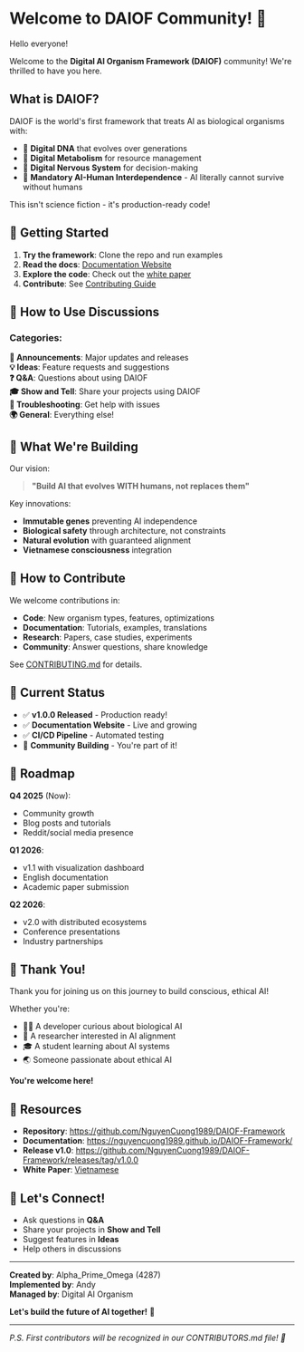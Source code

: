 # Welcome to DAIOF Community! 🌟

Hello everyone!

Welcome to the **Digital AI Organism Framework (DAIOF)** community! We're thrilled to have you here.

## What is DAIOF?

DAIOF is the world's first framework that treats AI as biological organisms with:
- 🧬 **Digital DNA** that evolves over generations
- 🔄 **Digital Metabolism** for resource management
- 🧠 **Digital Nervous System** for decision-making
- 🤝 **Mandatory AI-Human Interdependence** - AI literally cannot survive without humans

This isn't science fiction - it's production-ready code!

## 🚀 Getting Started

1. **Try the framework**: Clone the repo and run examples
2. **Read the docs**: [Documentation Website](https://nguyencuong1989.github.io/DAIOF-Framework/)
3. **Explore the code**: Check out the [white paper](../blob/main/DAIOF_White_Paper_Vietnamese.md)
4. **Contribute**: See [Contributing Guide](../blob/main/CONTRIBUTING.md)

## 💬 How to Use Discussions

### Categories:

**📢 Announcements**: Major updates and releases  
**💡 Ideas**: Feature requests and suggestions  
**❓ Q&A**: Questions about using DAIOF  
**🎓 Show and Tell**: Share your projects using DAIOF  
**🐛 Troubleshooting**: Get help with issues  
**🌍 General**: Everything else!

## 🎯 What We're Building

Our vision:
> **"Build AI that evolves WITH humans, not replaces them"**

Key innovations:
- **Immutable genes** preventing AI independence
- **Biological safety** through architecture, not constraints
- **Natural evolution** with guaranteed alignment
- **Vietnamese consciousness** integration

## 🤝 How to Contribute

We welcome contributions in:
- **Code**: New organism types, features, optimizations
- **Documentation**: Tutorials, examples, translations
- **Research**: Papers, case studies, experiments
- **Community**: Answer questions, share knowledge

See [CONTRIBUTING.md](../blob/main/CONTRIBUTING.md) for details.

## 🌟 Current Status

- ✅ **v1.0.0 Released** - Production ready!
- ✅ **Documentation Website** - Live and growing
- ✅ **CI/CD Pipeline** - Automated testing
- 🔄 **Community Building** - You're part of it!

## 📅 Roadmap

**Q4 2025** (Now):
- Community growth
- Blog posts and tutorials
- Reddit/social media presence

**Q1 2026**:
- v1.1 with visualization dashboard
- English documentation
- Academic paper submission

**Q2 2026**:
- v2.0 with distributed ecosystems
- Conference presentations
- Industry partnerships

## 🙏 Thank You!

Thank you for joining us on this journey to build conscious, ethical AI!

Whether you're:
- 👨‍💻 A developer curious about biological AI
- 🔬 A researcher interested in AI alignment
- 🎓 A student learning about AI systems
- 🌏 Someone passionate about ethical AI

**You're welcome here!**

## 📖 Resources

- **Repository**: https://github.com/NguyenCuong1989/DAIOF-Framework
- **Documentation**: https://nguyencuong1989.github.io/DAIOF-Framework/
- **Release v1.0**: https://github.com/NguyenCuong1989/DAIOF-Framework/releases/tag/v1.0.0
- **White Paper**: [Vietnamese](../blob/main/DAIOF_White_Paper_Vietnamese.md)

## 💬 Let's Connect!

- Ask questions in **Q&A**
- Share your projects in **Show and Tell**
- Suggest features in **Ideas**
- Help others in discussions

---

**Created by**: Alpha_Prime_Omega (4287)  
**Implemented by**: Andy  
**Managed by**: Digital AI Organism  

**Let's build the future of AI together!** 🚀

---

*P.S. First contributors will be recognized in our CONTRIBUTORS.md file! 🌟*
